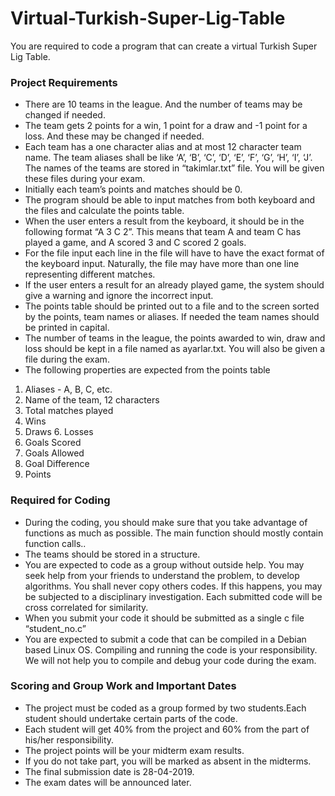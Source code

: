 # Virtual-Turkish-Super-Lig-Table
You are required to code a program that can create a virtual Turkish Super Lig Table. 
### Project Requirements
-	There are 10 teams in the league. And the number of teams may be changed if needed. 
-	The team gets 2 points for a win, 1 point for a draw and -1 point for a loss. And these may be changed if needed. 
-	Each team has a one character alias and at most 12 character team name. The team aliases shall be  like ‘A’, ‘B’, ‘C’, ‘D’, ‘E’, ‘F’, ‘G’, ‘H’, ‘I’, ‘J’. The names of the teams are stored in “takimlar.txt” file. You will be given these files during your exam.
-	Initially each team’s points and matches should be 0.
-	The program should be able to input matches from both keyboard and the files and calculate the points table. 
-	When the user enters a result from the keyboard, it should be in the following format “A 3 C 2”. This means that team A and team C has played a game, and A scored 3 and C scored 2 goals.
-	For the file input each line in the file will have to have the exact format of the keyboard input. Naturally, the file may have more than one line representing different matches.
-	If the user enters a result for an already played game, the system should give a warning and ignore the incorrect input.
-	The points table should be printed out to a file and to the screen sorted by the points, team names or aliases. If needed the team names should be printed in capital.
-	The number of teams in the league, the points awarded to win, draw and loss should be kept in a file named as ayarlar.txt. You will also be given a file during the exam.
-	The following properties are expected from the points table

1.	Aliases - A, B, C, etc.
2.	Name of the team, 12 characters
3.	Total matches played
4.	Wins
5.	Draws	6.	Losses
7.	Goals Scored
8.	Goals Allowed
9.	Goal Difference
10.	Points

### Required for Coding
-	During the coding, you should make sure that you take advantage of functions as much as possible. The main function should mostly contain function calls..
-	The teams should be stored in a structure.
-	You are expected to code as a group without outside help. You may seek help from your friends to understand the problem, to develop algorithms. You shall never copy others codes. If this happens, you may be subjected to a disciplinary investigation. Each submitted code will be cross correlated for similarity. 
-	When you submit your code it should be submitted as a single c file “student_no.c” 
-	You are expected to submit a code that can be compiled in a Debian based Linux OS. Compiling and running the code is your responsibility. We will not help you to compile and debug your code during the exam.

### Scoring and Group Work and Important Dates
-	The project must be coded as a group formed by two students.Each student should undertake certain parts of the code.
-	Each student will get 40% from the project and 60% from the part of his/her responsibility.
-	The project points will be your midterm exam results.
-	If you do not take part, you will be marked as absent in the midterms.
-	The final submission date is 28-04-2019.
-	The exam dates will be announced later.



